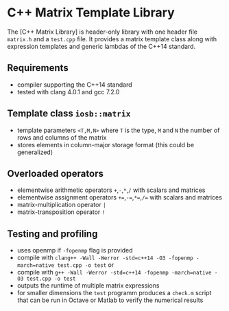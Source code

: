 # C++ Matrix Template Library

The [C++ Matrix Library] is header-only library with one header file `matrix.h` and a `test.cpp` file.
It provides a matrix template class along with expression templates and generic lambdas of the C++14 standard.

## Requirements

- compiler supporting the C++14 standard
- tested with clang 4.0.1 and gcc 7.2.0

## Template class `iosb::matrix`

- template parameters `<T,M,N>` where `T` is the type, `M` and `N` the number of rows and columns of the matrix
- stores elements in column-major storage format (this could be generalized)


## Overloaded operators

- elementwise arithmetic operators `+`,`-`,`*`,`/` with scalars and matrices
- elementwise assignment operators `+=`,`-=`,`*=`,`/=` with scalars and matrices
- matrix-multiplication operator `|`
- matrix-transposition operator `!`

## Testing and profiling

- uses openmp if `-fopenmp` flag is provided
- compile with `clang++ -Wall -Werror -std=c++14 -O3 -fopenmp -march=native test.cpp -o test` or
- compile with `g++ -Wall -Werror -std=c++14 -fopenmp -march=native -O3 test.cpp -o test`
- outputs the runtime of multiple matrix expressions 
- for smaller dimensions the `test` programm produces a `check.m` script that can be run in Octave or Matlab to verify the numerical results
